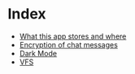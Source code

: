 # Index

- [What this app stores and where](/docs/how-it-works/storage)
- [Encryption of chat messages](/docs/how-it-works/chat-encryption)
- [Dark Mode](/docs/how-it-works/dark-mode)
- [VFS](/docs/how-it-works/vfs)
